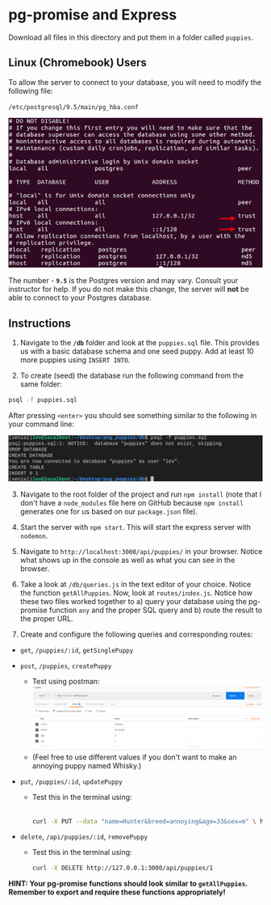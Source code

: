 # pg-promise and Express

Download all files in this directory and put them in a folder called `puppies`.

## Linux (Chromebook) Users

To allow the server to connect to your database, you will need to modify the following file:

`/etc/postgresql/9.5/main/pg_hba.conf`

![pg_hba screenshot](screenshots/pg_hba.png)

The number - **`9.5`** is the Postgres version and may vary. Consult your instructor for help. If you do not make this change, the server will **not** be able to connect to your Postgres database.

## Instructions

1. Navigate to the **`/db`** folder and look at the `puppies.sql` file. This provides us with a basic database schema and one seed puppy. Add at least 10 more puppies using `INSERT INTO`.

2. To create (seed) the database run the following command from the same folder:

```bash
psql -f puppies.sql
```

After pressing `<enter>` you should see something similar to the following in your command line:

![seed screenshot](screenshots/seed.png)

3. Navigate to the root folder of the project and run `npm install` (note that I don't have a `node_modules` file here on GitHub because `npm install` generates one for us based on our `package.json` file).

4. Start the server with `npm start`. This will start the express server with `nodemon`.

5. Navigate to `http://localhost:3000/api/puppies/` in your browser. Notice what shows up in the console as well as what you can see in the browser.

6. Take a look at `/db/queries.js` in the text editor of your choice. Notice the function `getAllPuppies`. Now, look at `routes/index.js`. Notice how these two files worked together to a) query your database using the pg-promise function `any` and the proper SQL query and b) route the result to the proper URL.

7. Create and configure the following queries and corresponding routes:
* `get`, `/puppies/:id`, `getSinglePuppy`
* `post`, `/puppies`, `createPuppy`
  * Test using postman:
  ![post request](screenshots/post_request.png?raw=true)
  * (Feel free to use different values if you don't want to make an annoying puppy named Whisky.)
* `put`, `/puppies/:id`, `updatePuppy`
  * Test this in the terminal using:

    ```bash

    curl -X PUT --data "name=Hunter&breed=annoying&age=33&sex=m" \ http://127.0.0.1:3000/api/puppies/1
    ```

* `delete`, `/api/puppies/:id`, `removePuppy`
  * Test this in the terminal using:

    ```bash
    curl -X DELETE http://127.0.0.1:3000/api/puppies/1
    ```

**HINT: Your pg-promise functions should look similar to `getAllPuppies`. Remember to export and require these functions appropriately!**

